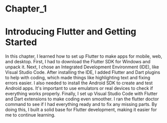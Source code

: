 # Chapter_1

# Introducing Flutter and Getting Started
In this chapter, I learned how to set up Flutter to make apps for mobile, web, and desktop. First, I had to download the Flutter SDK for Windows and unpack it. Next, I chose an Integrated Development Environment (IDE), like Visual Studio Code. After installing the IDE, I added Flutter and Dart plugins to help with coding, which made things like highlighting text and fixing errors easier. I also needed to install the Android SDK to create and test Android apps. It's important to use emulators or real devices to check if everything works properly. Finally, I set up Visual Studio Code with Flutter and Dart extensions to make coding even smoother. I ran the flutter doctor command to see if I had everything ready and to fix any missing parts. By doing this, I built a solid base for Flutter development, making it easier for me to continue learning. 
